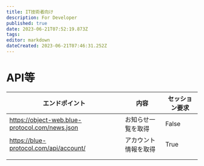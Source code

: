 ```yaml
---
title: IT技術者向け
description: For Developer
published: true
date: 2023-06-21T07:52:19.873Z
tags: 
editor: markdown
dateCreated: 2023-06-21T07:46:31.252Z
---
```


# API等

|エンドポイント|内容|セッション要求|
|---|---|---|
|https://object-web.blue-protocol.com/news.json|お知らせ一覧を取得|False|
|https://blue-protocol.com/api/account/|アカウント情報を取得|True|
|||
|||



